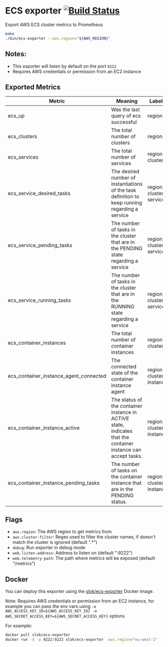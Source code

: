 # ECS exporter [![Build Status](https://travis-ci.org/slok/ecs-exporter.svg?branch=master)](https://travis-ci.org/slok/ecs-exporter)

Export AWS ECS cluster metrics to Prometheus

```bash
make
./bin/ecs-exporter --aws.region="${AWS_REGION}"
```

## Notes:

* This exporter will listen by default on the port `9222`
* Requires AWS credentials or permission from an EC2 instance


## Exported Metrics

| Metric | Meaning | Labels |
| ------ | ------- | ------ |
| ecs_up | Was the last query of ecs successful | region |
| ecs_clusters | The total number of clusters | region |
| ecs_services | The total number of services | region, cluster |
| ecs_service_desired_tasks | The desired number of instantiations of the task definition to keep running regarding a service | region, cluster, service |
| ecs_service_pending_tasks | The number of tasks in the cluster that are in the PENDING state regarding a service | region, cluster, service |
| ecs_service_running_tasks | The number of tasks in the cluster that are in the RUNNING state regarding a service | region, cluster, service |
| ecs_container_instances | The total number of container instances | region, cluster |
| ecs_container_instance_agent_connected | The connected state of the container instance agent | region, cluster, instance |
| ecs_container_instance_active | The status of the container instance in ACTIVE state, indicates that the container instance can accept tasks. | region, cluster, instance |
| ecs_container_instance_pending_tasks | The number of tasks on the container instance that are in the PENDING status. | region, cluster, instance |


## Flags

* `aws.region`: The AWS region to get metrics from
* `aws.cluster-filter`: Regex used to filter the cluster names, if doesn't match the cluster is ignored (default ".*")
* `debug`: Run exporter in debug mode
* `web.listen-address`: Address to listen on (default ":9222")
* `web.telemetry-path`: The path where metrics will be exposed (default "/metrics")

## Docker

You can deploy this exporter using the [slok/ecs-exporter](https://hub.docker.com/r/slok/ecs-exporter/) Docker image.

Note: Requires AWS credentials or permission from an EC2 instance, for example you can pass the env vars using `-e AWS_ACCESS_KEY_ID=${AWS_ACCESS_KEY_ID} -e AWS_SECRET_ACCESS_KEY=${AWS_SECRET_ACCESS_KEY}` options

For example:

```bash
docker pull slok/ecs-exporter
docker run -d -p 9222:9222 slok/ecs-exporter -aws.region="eu-west-1"
```
